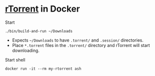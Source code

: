 # [rTorrent] in Docker

Start

    ./bin/build-and-run ~/Downloads

- Expects `~/Downloads` to have `.torrent/` and `.session/` directories.
- Place `*.torrent` files in the `.torrent/` directory and rTorrent will start downloading.

Start shell

    docker run -it --rm my-rtorrent ash

[rTorrent]: https://github.com/rakshasa/rtorrent
